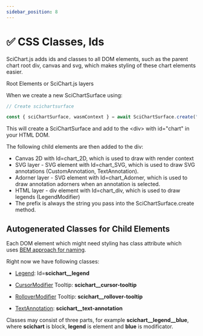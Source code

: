 ```yaml
---
sidebar_position: 8
---
```


# ✅ CSS Classes, Ids

SciChart.js adds ids and classes to all DOM elements, such as the parent chart root div, canvas and svg, which makes styling of these chart elements easier.

Root Elements or SciChart.js layers

When we create a new SciChartSurface using:

```ts
// Create scichartsurface

const { sciChartSurface, wasmContext } = await SciChartSurface.create("chart");
```

This will create a SciChartSurface and add to the \<div\> with id="chart" in your HTML DOM.

The following child elements are then added to the div:

*   Canvas 2D with Id=chart_2D, which is used to draw with render context
*   SVG layer - SVG element with Id=chart_SVG, which is used to draw SVG annotations (CustomAnnotation, TextAnnotation).
*   Adorner layer - SVG element with Id=chart_Adorner, which is used to draw annotation adorners when an annotation is selected.
*   HTML layer - div element with Id=chart_div, which is used to draw legends (LegendModifier)
*   The prefix is always the string you pass into the SciChartSurface.create method.

<CenteredImageWrapper
    src="/images/Styling_Ids.png"
/>

Autogenerated Classes for Child Elements
----------------------------------------

Each DOM element which might need styling has class attribute which uses [BEM approach for naming](https://en.bem.info/).

Right now we have following classes:

*   [Legend](/docs/2d-charts/chart-modifier-api/miscellaneous-modifiers/legend-modifier/index.md): Id=**scichart__legend**
    
*   [CursorModifier](/docs/2d-charts/chart-modifier-api/cursor-modifier/cursor-modifier-overview/index.md) Tooltip: **scichart__cursor-tooltip**
    
*   [RolloverModifier](/docs/2d-charts/chart-modifier-api/rollover-modifier/index.md) Tooltip: **scichart__rollover-tooltip**
    
*   [TextAnnotation](/docs/2d-charts/annotations-api/text-annotation/index.md): **scichart__text-annotation**
    

Classes may consist of three parts, for example **scichart__legend__blue**, where **scichart** is block, **legend** is element and **blue** is modificator.